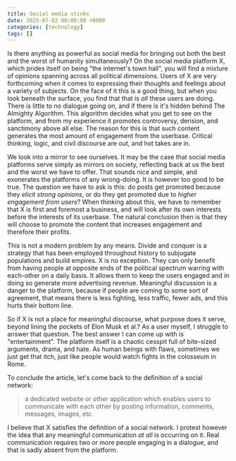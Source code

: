 ```yaml
---
title: Social media stinks
date: 2025-07-02 00:00:00 +0000
categories: [technology]
tags: []
---
```


Is there anything as powerful as social media for bringing out both the best and the worst of humanity simultaneously? On the social media platform X, which prides itself on being "the internet's town hall", you will find a mixture of opinions spanning across all political dimensions. Users of X are very forthcoming when it comes to expressing their thoughts and feelings about a variety of subjects. On the face of it this is a good thing, but when you look beneath the surface, you find that that is _all_ these users are doing. There is little to no dialogue going on, and if there is it's hidden behind The Almighty Algorithm. This algorithm decides what you get to see on the platform, and from my experience it promotes controversy, derision, and sanctimony above all else. The reason for this is that such content generates the most amount of engagement from the userbase. Critical thinking, logic, and civil discourse are out, and hot takes are in.

We look into a mirror to see ourselves. It may be the case that social media platforms serve simply as mirrors on society, reflecting back at us the best and the worst we have to offer. That sounds nice and simple, and exonerates the platforms of any wrong-doing. It is however too good to be true. The question we have to ask is this: do posts get promoted because they _elicit strong opinions_, or do they get promoted due to _higher engagement from users_? When thinking about this, we have to remember that X is first and foremost a business, and will look after its own interests before the interests of its userbase. The natural conclusion then is that they will choose to promote the content that increases engagement and therefore their profits.

This is not a modern problem by any means. Divide and conquer is a strategy that has been employed throughout history to subjugate populations and build empires. X is no exception. They can only benefit from having people at opposite ends of the political spectrum warring with each-other on a daily basis. It allows them to keep the users engaged and in doing so generate more advertising revenue. Meaningful discussion is a danger to the platform, because if people are coming to some sort of agreement, that means there is less fighting, less traffic, fewer ads, and this hurts their bottom line. 

So if X is not a place for meaningful discourse, what purpose does it serve, beyond lining the pockets of Elon Musk et al.? As a user myself, I struggle to answer that question. The best answer I can come up with is "entertainment". The platform itself is a chaotic cesspit full of bite-sized arguments, drama, and hate. As human beings with flaws, sometimes we just get that itch, just like people would watch fights in the colosseum in Rome.

To conclude the article, let's come back to the definition of a social network:
> a dedicated website or other application which enables users to communicate with each other by posting information, comments, messages, images, etc.

I believe that X satisfies the definition of a social network. I protest however the idea that any meaningful communication _at all_ is occurring on it. Real communication requires two or more people engaging in a dialogue, and that is sadly absent from the platform.

